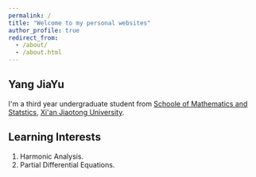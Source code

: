 ```yaml
---
permalink: /
title: "Welcome to my personal websites"
author_profile: true
redirect_from: 
  - /about/
  - /about.html
---
```

## Yang JiaYu
I'm a third year undergraduate student from [Schoole of Mathematics and Statstics](http://math.xjtu.edu.cn), [Xi'an Jiaotong University](http://www.xjtu.edu.cn). 

## Learning Interests
1. Harmonic Analysis.
2. Partial Differential Equations.
